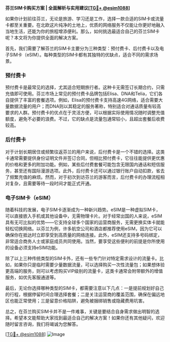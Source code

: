 **芬兰SIM卡购买方案 | 全面解析与实用建议[[TG💪+ @esim1088](https://t.me/s/esim1088)]**

如果你计划前往芬兰，无论是旅游、学习还是工作，选择一款合适的SIM卡或流量卡都至关重要。在北欧这片纯净的土地上，优质的网络服务不仅能让你更好地融入当地生活，还能为你的旅程增添便利。那么，如何挑选最适合自己的芬兰SIM卡呢？本文将为你提供全面的解决方案。

首先，我们需要了解芬兰的SIM卡主要分为三种类型：预付费卡、后付费卡以及电子SIM卡（eSIM）。每种类型的SIM卡都有其独特的优缺点，适合不同的需求场景。

### 预付费卡

预付费卡是最常见的选择，尤其适合短期旅行者。这种卡无需签订长期合约，只需充值即可使用。芬兰市场上常见的预付费卡品牌包括Elisa、DNA和Telia，它们各自提供了丰富的套餐选项。例如，Elisa的预付费卡支持高速4G网络，适合需要大量数据流量的用户；而DNA则以其稳定的服务著称，特别适合对通话质量有较高要求的人群。预付费卡的优点在于灵活方便，可以根据实际使用情况随时调整充值额度，避免不必要的浪费。不过，它的缺点是流量包通常较小，且超出套餐后收费较高。

### 后付费卡

对于计划长期居住或频繁往返芬兰的用户来说，后付费卡是一个不错的选择。这类卡通常需要提供身份证明文件并签订合同，但相比预付费卡，它往往能提供更优惠的价格和更多的附加功能。例如，某些后付费套餐可能包含无限国内通话和短信服务，甚至还有国际漫游选项。此外，后付费卡还可以通过银行账户自动扣款，省去了频繁充值的麻烦。然而，对于初次到访芬兰的游客而言，后付费卡的办理流程相对复杂，且需要等待一段时间才能正式开通。

### 电子SIM卡（eSIM）

随着科技的发展，电子SIM卡逐渐成为一种新兴趋势。eSIM是一种虚拟SIM卡，可以直接嵌入手机或其他设备中，无需物理卡片。对于经常出国的人来说，eSIM具有无可比拟的优势——它支持全球多个国家的运营商服务，无需更换实体卡就能轻松切换网络。以芬兰为例，许多航空公司和酒店都推荐使用eSIM，因为它可以确保你在抵达时立即享受到高质量的网络连接。此外，eSIM还支持多号码绑定，非常适合商务人士或家庭成员共同使用。当然，要享受这些便利的前提是你所使用的设备必须支持eSIM功能。

除了以上三种传统类型的SIM卡外，还有一些专门针对特定需求设计的流量卡。比如，如果你只是临时需要少量数据流量，可以选择购买一次性流量包；如果想体验更高端的服务，则可以考虑购买VIP级别的流量卡，这类卡通常会附带额外的增值服务，如优先客服通道等。

最后，无论你选择哪种类型的SIM卡，都需要注意以下几点：一是提前规划好自己的行程，根据停留时间合理选择套餐；二是关注运营商的覆盖范围，确保在偏远地区也能正常使用；三是留意价格陷阱，避免被捆绑销售或隐藏费用坑害。

总之，在芬兰购买SIM卡并不是一件难事，关键是要结合自身需求做出明智的选择。希望本文能帮助大家找到最适合自己的解决方案！如果你还有其他疑问，欢迎随时留言咨询，我们将竭诚为您解答。

[[TG💪+ @esim1088](https://t.me/s/esim1088)] ![Image](https://i.postimg.cc/4NQfJmqS/Snipaste-2025-05-13-00-14-12.png)